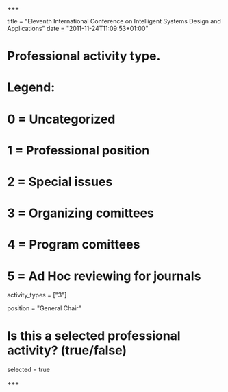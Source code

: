 +++ 

title = "Eleventh International Conference on Intelligent Systems Design and Applications" date = "2011-11-24T11:09:53+01:00"

# Professional activity type.
#
# Legend:
# 0 = Uncategorized
# 1 = Professional position
# 2 = Special issues
# 3 = Organizing comittees
# 4 = Program comittees
# 5 = Ad Hoc reviewing for journals


activity_types = ["3"]

position = "General Chair"

# Is this a selected professional activity? (true/false)

selected = true 

+++

